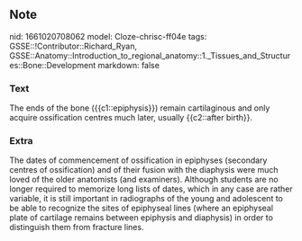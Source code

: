 ## Note
nid: 1661020708062
model: Cloze-chrisc-ff04e
tags: GSSE::!Contributor::Richard_Ryan, GSSE::Anatomy::Introduction_to_regional_anatomy::1._Tissues_and_Structures::Bone::Development
markdown: false

### Text
<div class='toggle'>
  The ends of the bone ({{c1::epiphysis}}) remain cartilaginous and
  only acquire ossification centres much later, usually {{c2::after
  birth}}.
</div>

### Extra
<p id="870bebbe-ce0b-4767-b61d-65cf102be9e6" class="">The dates of
commencement of ossification in epiphyses (secondary centres of
ossification) and of their fusion with the diaphysis were much
loved of the older anatomists (and examiners). Although students
are no longer required to memorize long lists of dates, which in
any case are rather variable, it is still important in radiographs
of the young and adolescent to be able to recognize the sites of
epiphyseal lines (where an epiphyseal plate of cartilage remains
between epiphysis and diaphysis) in order to distinguish them from
fracture lines.

